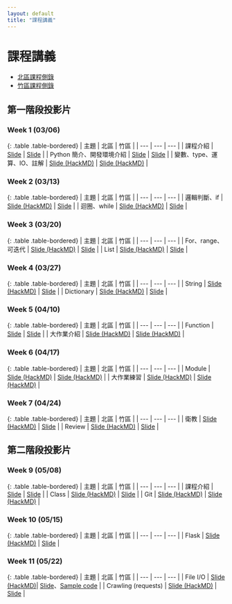 ```yaml
---
layout: default
title: "課程講義"
---
```

# 課程講義

- [北區課程側錄](https://youtube.com/playlist?list=PLp5kjMAmhp-8FXyIUTe5rJSyq1rVzIZS6)
- [竹區課程側錄](https://youtube.com/playlist?list=PLp5kjMAmhp--mxJZhJqW3Ui349pgkNro9)

## 第一階段投影片

### Week 1 (03/06)

{: .table .table-bordered}
| 主題 | 北區 | 竹區 |
| --- | --- | --- |
| 課程介紹 | [Slide](https://drive.google.com/file/d/1E5RiLwskmu-SJClJKFxdejwg0XLd_Baw/view?usp=sharing) | [Slide](https://drive.google.com/file/d/1_QItQO6R02FlwWJRfMBMvJ1t_XotCJU2/view?usp=sharing) |
| Python 簡介、開發環境介紹 | [Slide](https://docs.google.com/presentation/d/10oNBaBV-a_S8lEwaCxmjGQ_utpMD9WHQjgO1QvOM3Rw/edit?usp=sharing) | [Slide](https://drive.google.com/file/d/1tT5gTUBr_Efcsta9IRFixZJr5rNmeCVe/view?usp=sharing) |
| 變數、type、運算、IO、註解 | [Slide (HackMD)](https://hackmd.io/@-TyNLpH6RM-50upth1_LeQ/HkLPRHSeq) | [Slide (HackMD)](https://hackmd.io/@Z_ZMXd6ISlObZMLPsr_6WA/HJGMgA3x9#/) |

### Week 2 (03/13)

{: .table .table-bordered}
| 主題 | 北區 | 竹區 |
| --- | --- | --- |
| 邏輯判斷、if | [Slide (HackMD)](https://hackmd.io/@namwoam/SkZY8H3xc) | [Slide](https://drive.google.com/file/d/1a8dGabkhqx32At9qUpyPU-UyZxcSfpR9/view?usp=sharing) |
| 迴圈、while | [Slide (HackMD)](https://hackmd.io/@Ev0n9YKlTzCKhedHrgZ2zw/HJ8sZsdl5#/) | [Slide](https://drive.google.com/file/d/1cYFqZt7jvaV-u-O4p_3jIVZVt_twR22O/view?usp=sharing) |

### Week 3 (03/20)

{: .table .table-bordered}
| 主題 | 北區 | 竹區 |
| --- | --- | --- |
| For、range、可迭代 | [Slide (HackMD)](https://hackmd.io/@YuKai0928/ryyctU5Jq) | [Slide](https://drive.google.com/file/d/1Ei2R1nJqbeRZeyjD5ozBjHV_bejxwHD7/view?usp=sharing) |
| List | [Slide (HackMD)](https://hackmd.io/@VLvbo_-_QjqwJnUcuKdxSQ/HJQ2BDLZc#/) | [Slide](https://drive.google.com/file/d/1GDzlJfREVCUkLPVdTwJznxCYucGfZ009/view?usp=sharing) |

### Week 4 (03/27)

{: .table .table-bordered}
| 主題 | 北區 | 竹區 |
| --- | --- | --- |
| String | [Slide (HackMD)](https://hackmd.io/@-TyNLpH6RM-50upth1_LeQ/Sk6EBQq-9) | [Slide](https://drive.google.com/file/d/1IZrW3x4P-frqaQxZ4GMz9qJgD4uUII-c/view?usp=sharing) |
| Dictionary | [Slide (HackMD)](https://hackmd.io/@s3131212/SJNNHS2bc#/) | [Slide](https://www.canva.com/design/DAE8DVyfvXs/6nxFt6Cc7RuMcTfeN1GhQg/view) |

### Week 5 (04/10)

{: .table .table-bordered}
| 主題 | 北區 | 竹區 |
| --- | --- | --- |
| Function | [Slide](https://docs.google.com/presentation/d/1iT08gOXXwYGPkIHC9I8Ik8xR_8tsHdo3MhtOFatpyqo/edit?usp=sharing) | [Slide](https://drive.google.com/file/d/1y8zAjZf3go_CiZ6g_jgbed7puKHcbLli/view?usp=sharing) |
| 大作業介紹 | [Slide (HackMD)](https://hackmd.io/@t510599/HktkEgCGq) | [Slide (HackMD)](https://hackmd.io/@t510599/HktkEgCGq) |

### Week 6 (04/17)

{: .table .table-bordered}
| 主題 | 北區 | 竹區 |
| --- | --- | --- |
| Module | [Slide (HackMD)](https://hackmd.io/@VLvbo_-_QjqwJnUcuKdxSQ/r1LyLfiZ5?fbclid=IwAR2kvIWb-l5nYdAR_wIT_Qvu34UYkxzEXQ5vPDb45hyLrV8XVBDkNCiXr9Q#/) | [Slide (HackMD)](https://hackmd.io/@Sean64/py-module) |
| 大作業練習 | [Slide (HackMD)](https://hackmd.io/@t510599/HktkEgCGq) | [Slide (HackMD)](https://hackmd.io/@t510599/HktkEgCGq) |

### Week 7 (04/24)

{: .table .table-bordered}
| 主題 | 北區 | 竹區 |
| --- | --- | --- |
| 衛教 | [Slide (HackMD)](https://hackmd.io/@s3131212/Byn1cA5Ec#/) | [Slide](https://drive.google.com/file/d/1BDTrtnl0KN22IxdY0awTctIBwbVfyzSk/view?usp=sharing) |
| Review | [Slide (HackMD)](https://hackmd.io/@VLvbo_-_QjqwJnUcuKdxSQ/r1LyyItEq#/) | [Slide](https://drive.google.com/file/d/18vNZBmb7Xz4MigBan4yGAPRpOsq0-dgU/view?usp=sharing) |

## 第二階段投影片

### Week 9 (05/08)

{: .table .table-bordered}
| 主題 | 北區 | 竹區 |
| --- | --- | --- |
| 課程介紹 | [Slide](https://docs.google.com/presentation/d/13Ud70OctfKSkmY-XU47eXyw7pjchCLyb/edit?usp=sharing&ouid=100785010480859799745&rtpof=true&sd=true) | [Slide](https://drive.google.com/file/d/1reqPU6QjTCPCNnLOGVWqLwM1pKJe2d_-/view?usp=sharing) |
| Class | [Slide (HackMD)](https://hackmd.io/@YuKai0928/ryJtWWUb9) | [Slide](https://drive.google.com/file/d/1lBI-jRCEmwpblQDamVtzmQoq5Z4POQyT/view?usp=sharing) |
| Git | [Slide (HackMD)](https://hackmd.io/@-TyNLpH6RM-50upth1_LeQ/BkEB1J_rc) | [Slide (HackMD)](https://hackmd.io/@Sean64/git) |

### Week 10 (05/15)

{: .table .table-bordered}
| 主題 | 北區 | 竹區 |
| --- | --- | --- |
| Flask | [Slide (HackMD)](https://hackmd.io/@namwoam/HklwJsfU5#/) | [Slide](https://drive.google.com/file/d/1FtFgS7KCI482c9piX9EG9WJe4Tq-t_hA/view) |

### Week 11 (05/22)

{: .table .table-bordered}
| 主題 | 北區 | 竹區 |
| --- | --- | --- |
| File I/O | [Slide (HackMD)](https://hackmd.io/@VLvbo_-_QjqwJnUcuKdxSQ/HyrcgnQU9#/)| [Slide](https://drive.google.com/file/d/1toh67mIvuE7YkIeuLVMjWRitn4f1a2OM/view?usp=sharing)、[Sample code](https://drive.google.com/file/d/1xaCQlilK_BvJUoKXa2IzxF6xt3KkIurn/view) |
| Crawling (requests) | [Slide (HackMD)](https://hackmd.io/@-TyNLpH6RM-50upth1_LeQ/HkwnxrCIc) | [Slide](https://drive.google.com/file/d/1C21TxRftHHtRrWeswCoVKeWqiO-JFO1z/view?usp=sharing) |

